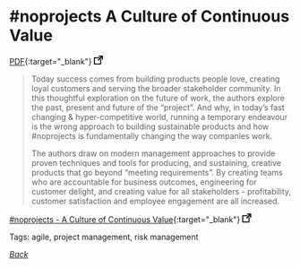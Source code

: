 # #noprojects A Culture of Continuous Value

[PDF](../../docs/noprojects-a-culture-of-continuous-value.pdf){:target="_blank"} ![external redirect](../../img/ext-redir.png)

> Today success comes from building products people love, creating loyal customers and serving the broader stakeholder community.  In this thoughtful exploration on the future of work, the authors explore the past, present and future of the “project”. And why, in today’s fast changing & hyper-competitive world, running a temporary endeavour is the wrong approach to building sustainable products and how #noprojects is fundamentally changing the way companies work.
>
> The authors draw on modern management approaches to provide proven techniques and tools for producing, and sustaining, creative products that go beyond “meeting requirements”. By creating teams who are accountable for business outcomes, engineering for customer delight, and creating value for all stakeholders - profitability, customer satisfaction and employee engagement are all increased.

[#noprojects - A Culture of Continuous Value](https://www.infoq.com/minibooks/noprojects-value-culture){:target="_blank"} ![external redirect](../../img/ext-redir.png)

Tags: agile, project management, risk management

[_Back_](../)

